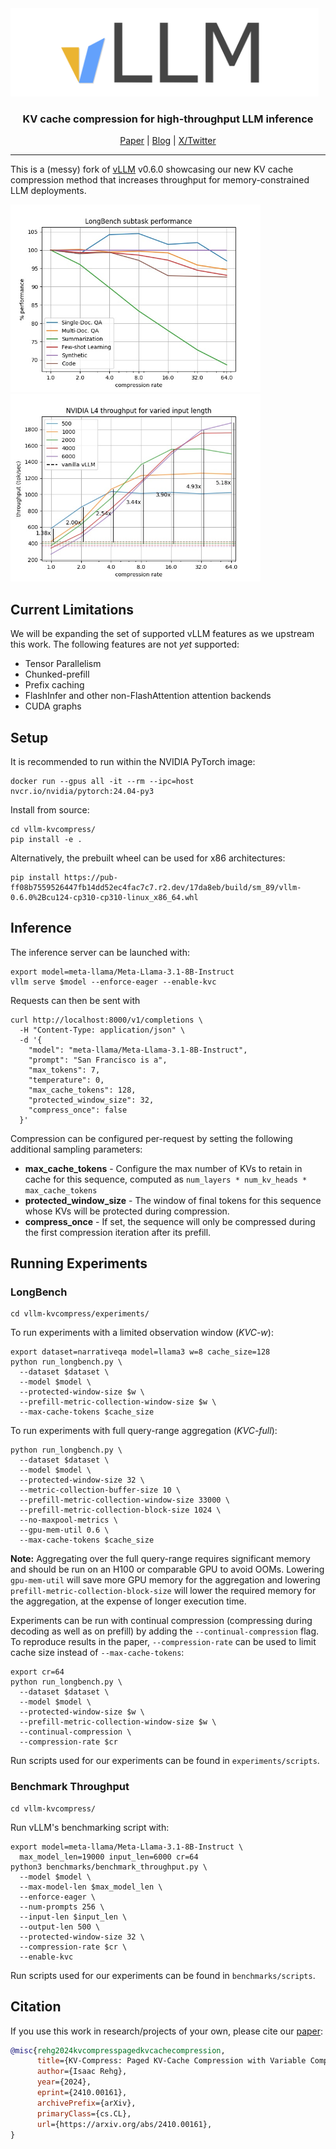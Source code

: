 <div style="display: flex; margin-right: -200px;align-items: center;">
  <picture>
    <source media="(prefers-color-scheme: dark)" srcset="KV-Compress.svg">
    <img alt="vLLM" src="https://raw.githubusercontent.com/vllm-project/vllm/main/docs/source/assets/logos/vllm-logo-text-light.png" style="max-width: 70%; width: auto;">
  </picture>

</div>

<h3 align="center">
KV cache compression for high-throughput LLM inference
</h3>
<p align="center">
<a href="https://arxiv.org/abs/2410.00161">Paper</a> |
<a href="https://blog.cloudflare.com/workers-ai/making-workers-ai-faster/">Blog</a> |
<a href="https://x.com/isaacrehg">X/Twitter</a>
</p>

---

This is a (messy) fork of [vLLM](https://github.com/vllm-project/vllm) v0.6.0 showcasing our new KV cache compression method that increases throughput for memory-constrained LLM deployments.

<img src="experiments/out-8b/longbench_score_by_cr.jpg" width=400px><img src="experiments/out-8b/throughtput_by_cr.jpg" width=400px>

## Current Limitations
We will be expanding the set of supported vLLM features as we upstream this work. The following features are not *yet* supported:
- Tensor Parallelism
- Chunked-prefill
- Prefix caching
- FlashInfer and other non-FlashAttention attention backends
- CUDA graphs

## Setup

It is recommended to run within the NVIDIA PyTorch image:

```
docker run --gpus all -it --rm --ipc=host nvcr.io/nvidia/pytorch:24.04-py3
```

Install from source:
```
cd vllm-kvcompress/
pip install -e .
```

Alternatively, the prebuilt wheel can be used for x86 architectures:

```
pip install https://pub-ff08b7559526447fb14dd52ec4fac7c7.r2.dev/17da8eb/build/sm_89/vllm-0.6.0%2Bcu124-cp310-cp310-linux_x86_64.whl
```

## Inference

The inference server can be launched with:
```
export model=meta-llama/Meta-Llama-3.1-8B-Instruct
vllm serve $model --enforce-eager --enable-kvc
```

Requests can then be sent with
```
curl http://localhost:8000/v1/completions \
  -H "Content-Type: application/json" \
  -d '{
    "model": "meta-llama/Meta-Llama-3.1-8B-Instruct",
    "prompt": "San Francisco is a",
    "max_tokens": 7,
    "temperature": 0,
    "max_cache_tokens": 128,
    "protected_window_size": 32,
    "compress_once": false
  }'
```

Compression can be configured per-request by setting the following additional sampling parameters:

 - **max_cache_tokens** - Configure the max number of KVs to retain in cache for this sequence, computed as `num_layers * num_kv_heads * max_cache_tokens`
 - **protected_window_size** - The window of final tokens for this sequence whose KVs will be protected during compression.
 - **compress_once** - If set, the sequence will only be compressed during the first compression iteration after its prefill.


## Running Experiments

### LongBench
```
cd vllm-kvcompress/experiments/
```

To run experiments with a limited observation window (*KVC-w*):
```
export dataset=narrativeqa model=llama3 w=8 cache_size=128
python run_longbench.py \
  --dataset $dataset \
  --model $model \
  --protected-window-size $w \
  --prefill-metric-collection-window-size $w \
  --max-cache-tokens $cache_size
```

To run experiments with full query-range aggregation (*KVC-full*):
```
python run_longbench.py \
  --dataset $dataset \
  --model $model \
  --protected-window-size 32 \
  --metric-collection-buffer-size 10 \
  --prefill-metric-collection-window-size 33000 \
  --prefill-metric-collection-block-size 1024 \
  --no-maxpool-metrics \
  --gpu-mem-util 0.6 \
  --max-cache-tokens $cache_size
```
**Note:** Aggregating over the full query-range requires significant memory and should be run on an H100 or comparable GPU to avoid OOMs. Lowering `gpu-mem-util` will save more GPU memory for the aggregation and lowering `prefill-metric-collection-block-size` will lower the required memory for the aggregation, at the expense of longer execution time.

Experiments can be run with continual compression (compressing during decoding as well as on prefill) by adding the `--continual-compression` flag. To reproduce results in the paper, `--compression-rate` can be used to limit cache size instead of `--max-cache-tokens`:

```
export cr=64
python run_longbench.py \
  --dataset $dataset \
  --model $model \
  --protected-window-size $w \
  --prefill-metric-collection-window-size $w \
  --continual-compression \
  --compression-rate $cr
```

Run scripts used for our experiments can be found in `experiments/scripts`.

### Benchmark Throughput

```
cd vllm-kvcompress/
```
Run vLLM's benchmarking script with:
```
export model=meta-llama/Meta-Llama-3.1-8B-Instruct \
  max_model_len=19000 input_len=6000 cr=64
python3 benchmarks/benchmark_throughput.py \
  --model $model \
  --max-model-len $max_model_len \
  --enforce-eager \
  --num-prompts 256 \
  --input-len $input_len \
  --output-len 500 \
  --protected-window-size 32 \
  --compression-rate $cr \
  --enable-kvc
```

Run scripts used for our experiments can be found in `benchmarks/scripts`.

## Citation

If you use this work in research/projects of your own, please cite our [paper](https://arxiv.org/abs/2410.00161):
```bibtex
@misc{rehg2024kvcompresspagedkvcachecompression,
      title={KV-Compress: Paged KV-Cache Compression with Variable Compression Rates per Attention Head},
      author={Isaac Rehg},
      year={2024},
      eprint={2410.00161},
      archivePrefix={arXiv},
      primaryClass={cs.CL},
      url={https://arxiv.org/abs/2410.00161},
}
```
